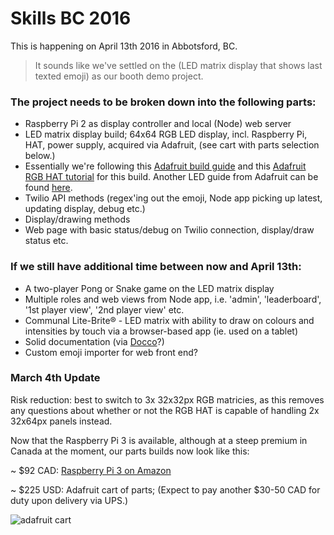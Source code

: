 # Skills BC 2016

This is happening on April 13th 2016 in Abbotsford, BC.

> It sounds like we've settled on the (LED matrix display that shows last texted emoji) as our booth demo project.

### The project needs to be broken down into the following parts:

- Raspberry Pi 2 as display controller and local (Node) web server
- LED matrix display build; 64x64 RGB LED display, incl. Raspberry Pi, HAT, power supply, acquired via Adafruit, (see cart with parts selection below.)
- Essentially we're following this [Adafruit build guide](https://learn.adafruit.com/raspberry-pi-led-matrix-display) and this [Adafruit RGB HAT tutorial](https://learn.adafruit.com/adafruit-rgb-matrix-plus-real-time-clock-hat-for-raspberry-pi) for this build. Another LED guide from Adafruit can be found [here](https://github.com/hzeller/rpi-rgb-led-matrix).
- Twilio API methods (regex'ing out the emoji, Node app picking up latest, updating display, debug etc.)
- Display/drawing methods
- Web page with basic status/debug on Twilio connection, display/draw status etc.

### If we still have additional time between now and April 13th:

- A two-player Pong or Snake game on the LED matrix display
- Multiple roles and web views from Node app, i.e. 'admin', 'leaderboard', '1st player view', '2nd player view' etc.
- Communal Lite-Brite® - LED matrix with ability to draw on colours and intensities by touch via a browser-based app (ie. used on a tablet)
- Solid documentation (via [Docco](https://jashkenas.github.io/docco/)?)
- Custom emoji importer for web front end?

### March 4th Update

Risk reduction: best to switch to 3x 32x32px RGB matricies, as this removes any questions about whether or not the RGB HAT is capable of handling 2x 32x64px panels instead.

Now that the Raspberry Pi 3 is available, although at a steep premium in Canada at the moment, our parts builds now look like this:

~ $92 CAD: [Raspberry Pi 3 on Amazon](http://www.amazon.ca/gp/product/B01C6FRVQM)

~ $225 USD: Adafruit cart of parts; (Expect to pay another $30-50 CAD for duty upon delivery via UPS.)

![adafruit cart](http://i.imgur.com/iaj8ZOH.png)
